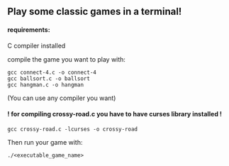 ## Play some classic games in a terminal!  
#### requirements:  
C compiler installed  

compile the game you want to play with:  
```
gcc connect-4.c -o connect-4
gcc ballsort.c -o ballsort
gcc hangman.c -o hangman
```
(You can use any compiler you want)

#### ! for compiling crossy-road.c you have to have curses library installed !
```
gcc crossy-road.c -lcurses -o crossy-road
```

Then run your game with:
```
./<executable_game_name>
```
